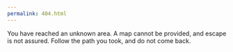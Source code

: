 ```yaml
---
permalink: 404.html
---
```

You have reached an unknown area. A map cannot be provided, and escape is not assured. Follow the path you took, and do not come back.
